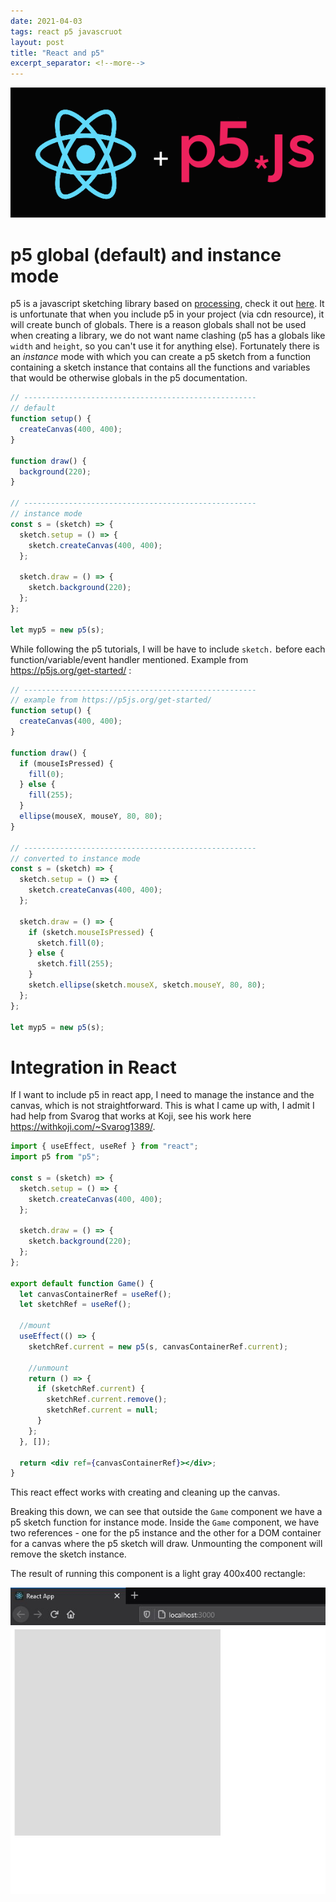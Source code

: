 ```yaml
---
date: 2021-04-03
tags: react p5 javascruot
layout: post
title: "React and p5"
excerpt_separator: <!--more-->
---
```



![heading](/assets/2021-04-03-React-and-p5-heading.png)
# p5 global (default) and instance mode

p5 is a javascript sketching library based on [processing](https://processing.org/), check it out [here](https://p5js.org/get-started/). It is unfortunate that when you include p5 in your project (via cdn resource), it will create bunch of globals. There is a reason globals shall not be used when creating a library, we do not want name clashing (p5 has a globals like `width` and `height`, so you can't use it for anything else). Fortunately there is an _instance_ mode with which you can create a p5 sketch from a function containing a sketch instance that contains all the functions and variables that would be otherwise globals in the p5 documentation.

<!--more-->

```jsx
// ----------------------------------------------------
// default
function setup() {
  createCanvas(400, 400);
}

function draw() {
  background(220);
}

// ----------------------------------------------------
// instance mode
const s = (sketch) => {
  sketch.setup = () => {
    sketch.createCanvas(400, 400);
  };

  sketch.draw = () => {
    sketch.background(220);
  };
};

let myp5 = new p5(s);
```

While following the p5 tutorials, I will be have to include `sketch.` before each function/variable/event handler mentioned. Example from https://p5js.org/get-started/ :

```jsx
// ----------------------------------------------------
// example from https://p5js.org/get-started/
function setup() {
  createCanvas(400, 400);
}

function draw() {
  if (mouseIsPressed) {
    fill(0);
  } else {
    fill(255);
  }
  ellipse(mouseX, mouseY, 80, 80);
}

// ----------------------------------------------------
// converted to instance mode
const s = (sketch) => {
  sketch.setup = () => {
    sketch.createCanvas(400, 400);
  };

  sketch.draw = () => {
    if (sketch.mouseIsPressed) {
      sketch.fill(0);
    } else {
      sketch.fill(255);
    }
    sketch.ellipse(sketch.mouseX, sketch.mouseY, 80, 80);
  };
};

let myp5 = new p5(s);
```

# Integration in React

If I want to include p5 in react app, I need to manage the instance and the canvas, which is not straightforward. This is what I came up with, I admit I had help from Svarog that works at Koji, see his work here https://withkoji.com/~Svarog1389/.

```jsx
import { useEffect, useRef } from "react";
import p5 from "p5";

const s = (sketch) => {
  sketch.setup = () => {
    sketch.createCanvas(400, 400);
  };

  sketch.draw = () => {
    sketch.background(220);
  };
};

export default function Game() {
  let canvasContainerRef = useRef();
  let sketchRef = useRef();

  //mount
  useEffect(() => {
    sketchRef.current = new p5(s, canvasContainerRef.current);

    //unmount
    return () => {
      if (sketchRef.current) {
        sketchRef.current.remove();
        sketchRef.current = null;
      }
    };
  }, []);

  return <div ref={canvasContainerRef}></div>;
}
```

This react effect works with creating and cleaning up the canvas.

Breaking this down, we can see that outside the `Game` component we have a p5 sketch function for instance mode. Inside the `Game` component, we have two references - one for the p5 instance and the other for a DOM container for a canvas where the p5 sketch will draw. Unmounting the component will remove the sketch instance.

The result of running this component is a light gray 400x400 rectangle:

![screenshot](/assets/2021-04-03-React-and-p5-screenshot.JPG)
